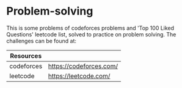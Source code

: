 # Problem-solving
This is some problems of codeforces problems and 'Top 100 Liked Questions' leetcode list, solved to practice on problem solving.
The challenges can be found at:

| Resources  |                         |
| ---------- | ----------------------- |
| codeforces | https://codeforces.com/ |
| leetcode   | https://leetcode.com/   |


